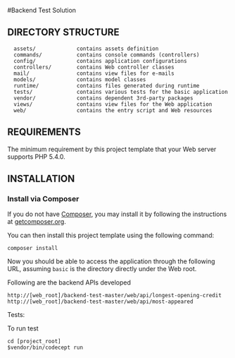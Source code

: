 #Backend Test Solution

DIRECTORY STRUCTURE
-------------------

      assets/             contains assets definition
      commands/           contains console commands (controllers)
      config/             contains application configurations
      controllers/        contains Web controller classes
      mail/               contains view files for e-mails
      models/             contains model classes
      runtime/            contains files generated during runtime
      tests/              contains various tests for the basic application
      vendor/             contains dependent 3rd-party packages
      views/              contains view files for the Web application
      web/                contains the entry script and Web resources



REQUIREMENTS
------------

The minimum requirement by this project template that your Web server supports PHP 5.4.0.


INSTALLATION
------------

### Install via Composer

If you do not have [Composer](http://getcomposer.org/), you may install it by following the instructions
at [getcomposer.org](http://getcomposer.org/doc/00-intro.md#installation-nix).

You can then install this project template using the following command:

~~~
composer install
~~~

Now you should be able to access the application through the following URL, assuming `basic` is the directory
directly under the Web root.

Following are the backend APIs developed
~~~
http://[web_root]/backend-test-master/web/api/longest-opening-credit
http://[web_root]/backend-test-master/web/api/most-appeared
~~~

Tests:

To run test

~~~
cd [project_root]
$vendor/bin/codecept run

~~~